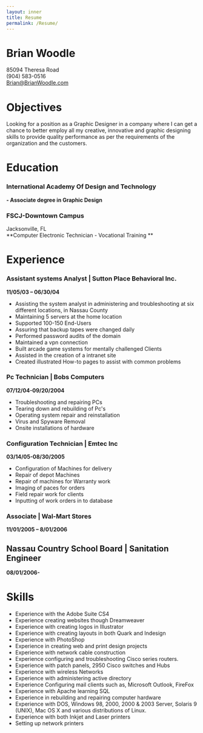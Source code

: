 ```yaml
---
layout: inner
title: Resume
permalink: /Resume/
---
```


# Brian Woodle
85094 Theresa Road  
 (904) 583-0516  
Brian@BrianWoodle.com
# Objectives
Looking for a position as a Graphic Designer in a company where I can get a chance to better employ all my creative, innovative and graphic designing skills to provide quality performance as per the requirements of the organization and the customers.
# Education  
### International Academy Of Design and Technology  
**- Associate degree in Graphic Design**  

### FSCJ-Downtown Campus  
Jacksonville, FL  
**Computer Electronic Technician  - Vocational Training **

# Experience  
### Assistant systems Analyst | Sutton Place Behavioral Inc.   
**11/05/03 – 06/30/04**
-  Assisting the system analyst in administering and troubleshooting at six
 different locations, in Nassau County
-  Maintaining 5 servers at the home location
-  Supported 100-150 End-Users
-  Assuring that backup tapes were changed daily
-  Performed password audits of the domain
-  Maintained a vpn connection
-  Built arcade game systems for mentally challenged Clients
-  Assisted in the creation of a intranet site
-  Created illustrated How-to pages to assist with common problems
  ### Pc Technician | Bobs Computers   
**07/12/04-09/20/2004**
-  Troubleshooting and repairing PCs
-  Tearing down and rebuilding of Pc's
- Operating system repair and reinstallation
- Virus and Spyware Removal
-  Onsite installations of hardware  

### Configuration Technician | Emtec Inc    
**03/14/05-08/30/2005**
-  Configuration of Machines for delivery
-  Repair of depot Machines
-  Repair of machines for Warranty work
-  Imaging of paces for orders
-  Field repair work  for clients
-  Inputting of work orders in to database
### Associate | Wal-Mart Stores 
**11/01/2005 – 8/01/2006**
## Nassau Country School Board | Sanitation Engineer  
**08/01/2006-**  
# Skills
- Experience with the Adobe Suite CS4
- Experience creating websites though Dreamweaver
- Experience with  creating logos in  Illustrator
- Experience with creating layouts in both Quark and Indesign
- Experience with PhotoShop
- Experience in creating web and print design projects
-  Experience with network cable construction
-  Experience configuring and troubleshooting Cisco series routers.
-  Experience with patch panels, 2950 Cisco switches and Hubs
-  Experience with wireless Networks
-  Experience with administering active directory
-  Experience Configuring mail clients such as, Microsoft Outlook, FireFox
- Experience with Apache learning SQL
- Experience in rebuilding and repairing computer hardware
- Experience with DOS, Windows 98, 2000, 2000 & 2003 Server, Solaris 9 (UNIX), Mac OS  X  and various distributions of Linux.
- Experience with both Inkjet and Laser printers
- Setting up network  printers

 
